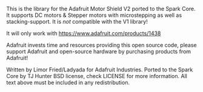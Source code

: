  This is the library for the Adafruit Motor Shield V2 ported to
 the Spark Core. 
 It supports DC motors & Stepper motors with microstepping as well
 as stacking-support. It is *not* compatible with the V1 library!

 It will only work with https://www.adafruit.com/products/1438
 
 Adafruit invests time and resources providing this open
 source code, please support Adafruit and open-source hardware
 by purchasing products from Adafruit!
 
 Written by Limor Fried/Ladyada for Adafruit Industries.
 Ported to the Spark Core by TJ Hunter
 BSD license, check LICENSE for more information.
 All text above must be included in any redistribution.
